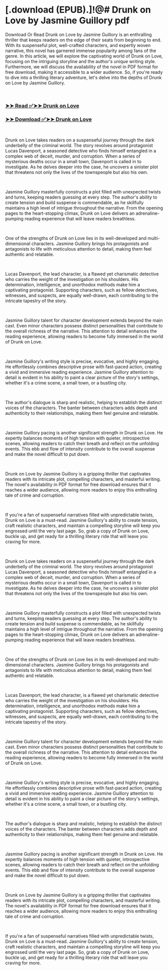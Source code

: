 # [.download (EPUB).]!@# Drunk on Love by Jasmine Guillory pdf

<p>Download Or Read Drunk on Love by Jasmine Guillory is an enthralling thriller that keeps readers on the edge of their seats from beginning to end. With its suspenseful plot, well-crafted characters, and expertly woven narrative, this novel has garnered immense popularity among fans of the genre. In this article, we will explore the captivating world of Drunk on Love, focusing on the intriguing storyline and the author's unique writing style. Furthermore, we will discuss the availability of the novel in PDF format for free download, making it accessible to a wider audience. So, if you're ready to dive into a thrilling literary adventure, let's delve into the depths of Drunk on Love by Jasmine Guillory.</p>
<p>&nbsp;</p>

### [➤➤ Read ✅➤➤ Drunk on Love](https://pdf2worldwide.blogspot.com/id/60621070)

### [➤➤ Download ✅➤➤ Drunk on Love](https://pdf2worldwide.blogspot.com/id/60621070)

<p>&nbsp;</p>
<p>Drunk on Love takes readers on a suspenseful journey through the dark underbelly of the criminal world. The story revolves around protagonist Lucas Davenport, a seasoned detective who finds himself entangled in a complex web of deceit, murder, and corruption. When a series of mysterious deaths occur in a small town, Davenport is called in to investigate. As he delves deeper into the case, he uncovers a sinister plot that threatens not only the lives of the townspeople but also his own.</p>
<p>&nbsp;</p>
<p>Jasmine Guillory masterfully constructs a plot filled with unexpected twists and turns, keeping readers guessing at every step. The author's ability to create tension and build suspense is commendable, as he skillfully maintains a high level of intrigue throughout the narrative. From the opening pages to the heart-stopping climax, Drunk on Love delivers an adrenaline-pumping reading experience that will leave readers breathless.</p>
<p>&nbsp;</p>
<p>One of the strengths of Drunk on Love lies in its well-developed and multi-dimensional characters. Jasmine Guillory brings his protagonists and antagonists to life with meticulous attention to detail, making them feel authentic and relatable.</p>
<p>&nbsp;</p>
<p>Lucas Davenport, the lead character, is a flawed yet charismatic detective who carries the weight of the investigation on his shoulders. His determination, intelligence, and unorthodox methods make him a captivating protagonist. Supporting characters, such as fellow detectives, witnesses, and suspects, are equally well-drawn, each contributing to the intricate tapestry of the story.</p>
<p>&nbsp;</p>
<p>Jasmine Guillory talent for character development extends beyond the main cast. Even minor characters possess distinct personalities that contribute to the overall richness of the narrative. This attention to detail enhances the reading experience, allowing readers to become fully immersed in the world of Drunk on Love.</p>
<p>&nbsp;</p>
<p>Jasmine Guillory's writing style is precise, evocative, and highly engaging. He effortlessly combines descriptive prose with fast-paced action, creating a vivid and immersive reading experience. Jasmine Guillory attention to detail is evident in his ability to paint a clear picture of the story's settings, whether it's a crime scene, a small town, or a bustling city.</p>
<p>&nbsp;</p>
<p>The author's dialogue is sharp and realistic, helping to establish the distinct voices of the characters. The banter between characters adds depth and authenticity to their relationships, making them feel genuine and relatable.</p>
<p>&nbsp;</p>
<p>Jasmine Guillory pacing is another significant strength in Drunk on Love. He expertly balances moments of high tension with quieter, introspective scenes, allowing readers to catch their breath and reflect on the unfolding events. This ebb and flow of intensity contribute to the overall suspense and make the novel difficult to put down.</p>
<p>&nbsp;</p>
<p>Drunk on Love by Jasmine Guillory is a gripping thriller that captivates readers with its intricate plot, compelling characters, and masterful writing. The novel's availability in PDF format for free download ensures that it reaches a wider audience, allowing more readers to enjoy this enthralling tale of crime and corruption.</p>
<p>&nbsp;</p>
<p>If you're a fan of suspenseful narratives filled with unpredictable twists, Drunk on Love is a must-read. Jasmine Guillory's ability to create tension, craft realistic characters, and maintain a compelling storyline will keep you engrossed until the very last page. So, grab a copy of Drunk on Love, buckle up, and get ready for a thrilling literary ride that will leave you craving for more.</p>
<p>&nbsp;</p>
<p>Drunk on Love takes readers on a suspenseful journey through the dark underbelly of the criminal world. The story revolves around protagonist Lucas Davenport, a seasoned detective who finds himself entangled in a complex web of deceit, murder, and corruption. When a series of mysterious deaths occur in a small town, Davenport is called in to investigate. As he delves deeper into the case, he uncovers a sinister plot that threatens not only the lives of the townspeople but also his own.</p>
<p>&nbsp;</p>
<p>Jasmine Guillory masterfully constructs a plot filled with unexpected twists and turns, keeping readers guessing at every step. The author's ability to create tension and build suspense is commendable, as he skillfully maintains a high level of intrigue throughout the narrative. From the opening pages to the heart-stopping climax, Drunk on Love delivers an adrenaline-pumping reading experience that will leave readers breathless.</p>
<p>&nbsp;</p>
<p>One of the strengths of Drunk on Love lies in its well-developed and multi-dimensional characters. Jasmine Guillory brings his protagonists and antagonists to life with meticulous attention to detail, making them feel authentic and relatable.</p>
<p>&nbsp;</p>
<p>Lucas Davenport, the lead character, is a flawed yet charismatic detective who carries the weight of the investigation on his shoulders. His determination, intelligence, and unorthodox methods make him a captivating protagonist. Supporting characters, such as fellow detectives, witnesses, and suspects, are equally well-drawn, each contributing to the intricate tapestry of the story.</p>
<p>&nbsp;</p>
<p>Jasmine Guillory talent for character development extends beyond the main cast. Even minor characters possess distinct personalities that contribute to the overall richness of the narrative. This attention to detail enhances the reading experience, allowing readers to become fully immersed in the world of Drunk on Love.</p>
<p>&nbsp;</p>
<p>Jasmine Guillory's writing style is precise, evocative, and highly engaging. He effortlessly combines descriptive prose with fast-paced action, creating a vivid and immersive reading experience. Jasmine Guillory attention to detail is evident in his ability to paint a clear picture of the story's settings, whether it's a crime scene, a small town, or a bustling city.</p>
<p>&nbsp;</p>
<p>The author's dialogue is sharp and realistic, helping to establish the distinct voices of the characters. The banter between characters adds depth and authenticity to their relationships, making them feel genuine and relatable.</p>
<p>&nbsp;</p>
<p>Jasmine Guillory pacing is another significant strength in Drunk on Love. He expertly balances moments of high tension with quieter, introspective scenes, allowing readers to catch their breath and reflect on the unfolding events. This ebb and flow of intensity contribute to the overall suspense and make the novel difficult to put down.</p>
<p>&nbsp;</p>
<p>Drunk on Love by Jasmine Guillory is a gripping thriller that captivates readers with its intricate plot, compelling characters, and masterful writing. The novel's availability in PDF format for free download ensures that it reaches a wider audience, allowing more readers to enjoy this enthralling tale of crime and corruption.</p>
<p>&nbsp;</p>
<p>If you're a fan of suspenseful narratives filled with unpredictable twists, Drunk on Love is a must-read. Jasmine Guillory's ability to create tension, craft realistic characters, and maintain a compelling storyline will keep you engrossed until the very last page. So, grab a copy of Drunk on Love, buckle up, and get ready for a thrilling literary ride that will leave you craving for more.</p>
<p>&nbsp;</p>
